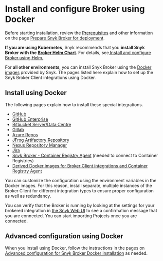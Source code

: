 # Install and configure Broker using Docker

Before starting installation, review the [Prerequisites](../prepare-snyk-broker-for-deployment.md#prerequisites-for-snyk-broker) and other information on the page [Prepare Snyk Broker for deployment](../prepare-snyk-broker-for-deployment.md).

**If you are using Kubernetes**, Snyk recommends that you **install Snyk Broker with the** [**Broker Helm Chart**](https://github.com/snyk/snyk-broker-helm). For details, see[ Install and configure Broker using Helm.](install-and-configure-broker-using-helm.md)

For **all other environments**, you can install Snyk Broker using the [Docker images](https://github.com/snyk/broker) provided by Snyk. The pages listed here explain how to set up the Snyk Broker Client integrations using Docker.

## Install using Docker

The following pages explain how to install these special integrations.

* [GitHub](github-prerequisites-and-steps-to-install-and-configure-broker/github-install-and-configure-using-docker.md)
* [GitHub Enterprise](github-enterprise-prerequisites-and-steps-to-install-and-configure-broker/github-enterprise-install-and-configure-using-docker.md)
* [Bitbucket Server/Data Centre](bitbucket-server-data-center-prerequisites-and-steps-to-install-and-configure-broker/data-center.md)
* [Gitlab](gitlab-prerequisites-and-steps-to-install-and-configure-broker/setup-broker-with-gitlab.md)
* [Azure Repos](azure-repos-prerequisites-and-steps-to-install-and-configure-broker/setup-broker-with-azure-repos.md)
* [JFrog Artifactory Repository](artifactory-repository-install-and-configure-broker/set-up-snyk-broker-with-artifactory-repository.md)
* [Nexus Repository Manager](nexus-repository-prerequisites-and-steps-to-install-and-configure-broker/set-up-snyk-broker-with-nexus-repository-manager.md)
* [Jira](jira-prerequisites-and-steps-to-install-and-configure-broker/jira-install-and-configure-using-docker.md)
* [Snyk Broker - Container Registry Agent](../snyk-broker-container-registry-agent/) (needed to connect to Container Registries)
* [Derived Docker images for Broker Client integrations and Container Registry Agent](derived-docker-images-for-broker-client-integrations-and-container-registry-agent.md)

You can customize the configuration using the environment variables in the Docker images. For this reason, install separate, multiple instances of the Broker Client for different integration types to ensure proper configuration as well as redundancy.

You can verify that the Broker is running by looking at the settings for your brokered integration in [the Snyk Web UI](https://app.snyk.io) to see a confirmation message that you are connected. You can start importing Projects once you are connected.

## Advanced configuration using Docker

When you install using Docker, follow the instructions in the pages on [Advanced configuration for Snyk Broker Docker installation](advanced-configuration-for-snyk-broker-docker-installation/) as needed.

##

